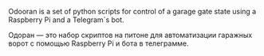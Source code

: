 Odooran is a set of python scripts for control of a garage gate state using a Raspberry Pi and a Telegram`s bot.

Одоран —  это набор скриптов на питоне для автоматизации гаражных ворот с помощью Raspberry Pi и бота в телеграмме.
